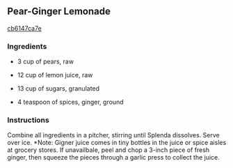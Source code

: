 ## Pear-Ginger Lemonade

[cb6147ca7e](http://www.food.com/recipe/pear-ginger-lemonade-178573)

### Ingredients

 - 3 cup of pears, raw

 - 12 cup of lemon juice, raw

 - 13 cup of sugars, granulated

 - 4 teaspoon of spices, ginger, ground

### Instructions

Combine all ingredients in a pitcher, stirring until Splenda dissolves. Serve over ice. *Note: Gigner juice comes in tiny bottles in the juice or spice aisles at grocery stores. If unavailbale, peel and chop a 3-inch piece of fresh ginger, then squeeze the pieces through a garlic press to collect the juice.